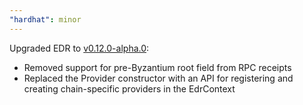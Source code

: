 ```yaml
---
"hardhat": minor
---
```


Upgraded EDR to [v0.12.0-alpha.0](https://github.com/NomicFoundation/edr/releases/tag/%40nomicfoundation%2Fedr%400.12.0-alpha.0):
- Removed support for pre-Byzantium root field from RPC receipts
- Replaced the Provider constructor with an API for registering and creating chain-specific providers in the EdrContext 
